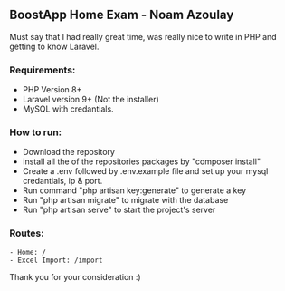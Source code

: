 
## BoostApp Home Exam - Noam Azoulay
Must say that I had really great time, was really nice to write in PHP and getting to know Laravel.
### Requirements:
 - PHP Version 8+
 - Laravel version 9+ (Not the installer)
 - MySQL with credantials.
### How to run:
 - Download the repository
 - install all the of the repositories packages by "composer install"
 - Create a .env followed by .env.example file and set up your mysql credantials, ip & port.
 - Run command "php artisan key:generate" to generate a key
 - Run "php artisan migrate" to migrate with the database
 - Run "php artisan serve" to start the project's server
 
 ### Routes:
    - Home: /
    - Excel Import: /import
 
 Thank you for your consideration :)
